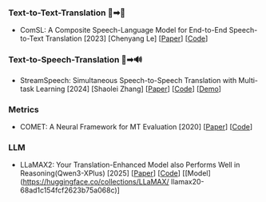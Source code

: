 ### Text-to-Text-Translation 📄➡📄

- ComSL: A Composite Speech-Language Model for End-to-End Speech-to-Text Translation [2023] [Chenyang Le] [[Paper](https://arxiv.org/abs/2305.14838)] [[Code](https://github.com/nethermanpro/ComSL)]



### Text-to-Speech-Translation 📄➡🔊

- StreamSpeech: Simultaneous Speech-to-Speech Translation with Multi-task Learning [2024] [Shaolei Zhang] [[Paper](https://arxiv.org/abs/2406.03049)] [[Code](https://github.com/ictnlp/StreamSpeech)] [[Demo](https://ictnlp.github.io/StreamSpeech-site/)]

### Metrics

- COMET: A Neural Framework for MT Evaluation [2020] [[Paper](https://arxiv.org/abs/2009.09025)] [[Code](https://github.com/Unbabel/COMET)]

### LLM

- LLaMAX2: Your Translation-Enhanced Model also Performs Well in Reasoning(Qwen3-XPlus) [2025] [[Paper](https://arxiv.org/abs/2510.09189)] [[Code](https://github.com/CONE-MT/LLaMAX2.0)] [[Model](https://huggingface.co/collections/LLaMAX/ llamax20-68ad1c154fcf2623b75a068c)]